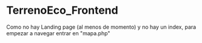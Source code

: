 # TerrenoEco_Frontend

Como no hay Landing page (al menos de momento) y no hay un index, para empezar a navegar entrar en "mapa.php"